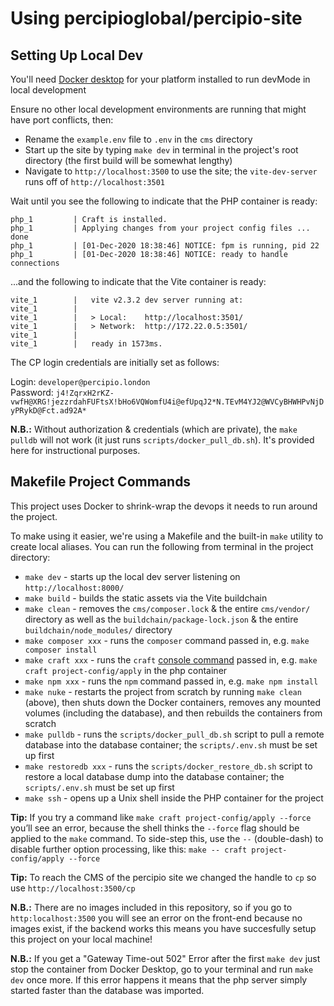 # Using percipioglobal/percipio-site

## Setting Up Local Dev

You'll need [Docker desktop](https://www.docker.com/products/docker-desktop) for your platform installed to run devMode in local development

Ensure no other local development environments are running that might have port conflicts, then:

* Rename the `example.env` file to `.env` in the `cms` directory
* Start up the site by typing `make dev` in terminal in the project's root directory (the first build will be somewhat lengthy)
* Navigate to `http://localhost:3500` to use the site; the `vite-dev-server` runs off of `http://localhost:3501`

Wait until you see the following to indicate that the PHP container is ready:

```
php_1         | Craft is installed.
php_1         | Applying changes from your project config files ... done
php_1         | [01-Dec-2020 18:38:46] NOTICE: fpm is running, pid 22
php_1         | [01-Dec-2020 18:38:46] NOTICE: ready to handle connections
```

...and the following to indicate that the Vite container is ready:
```
vite_1        |   vite v2.3.2 dev server running at:
vite_1        |
vite_1        |   > Local:    http://localhost:3501/
vite_1        |   > Network:  http://172.22.0.5:3501/
vite_1        |
vite_1        |   ready in 1573ms.
```

The CP login credentials are initially set as follows:

Login: `developer@percipio.london` \
Password: `j4!ZqrxH2rKZ-vwfH@XRG!jezzrdahFUFtsX!bHo6VQWomfU4i@efUpqJ2*N.TEvM4YJ2@WVCyBHWHPvNjDyPRykD@Fct.ad92A*`

**N.B.:** Without authorization & credentials (which are private), the `make pulldb` will not work (it just runs `scripts/docker_pull_db.sh`). It's provided here for instructional purposes.

## Makefile Project Commands

This project uses Docker to shrink-wrap the devops it needs to run around the project.

To make using it easier, we're using a Makefile and the built-in `make` utility to create local aliases. You can run the following from terminal in the project directory:

- `make dev` - starts up the local dev server listening on `http://localhost:8000/`
- `make build` - builds the static assets via the Vite buildchain
- `make clean` - removes the `cms/composer.lock` & the entire `cms/vendor/` directory as well as the `buildchain/package-lock.json` & the entire `buildchain/node_modules/` directory
- `make composer xxx` - runs the `composer` command passed in, e.g. `make composer install`
- `make craft xxx` - runs the `craft` [console command](https://craftcms.com/docs/3.x/console-commands.html) passed in, e.g. `make craft project-config/apply` in the php container
- `make npm xxx` - runs the `npm` command passed in, e.g. `make npm install`
- `make nuke` - restarts the project from scratch by running `make clean` (above), then shuts down the Docker containers, removes any mounted volumes (including the database), and then rebuilds the containers from scratch
- `make pulldb` - runs the `scripts/docker_pull_db.sh` script to pull a remote database into the database container; the `scripts/.env.sh` must be set up first
- `make restoredb xxx` - runs the `scripts/docker_restore_db.sh` script to restore a local database dump into the database container; the `scripts/.env.sh` must be set up first
- `make ssh` - opens up a Unix shell inside the PHP container for the project

**Tip:** If you try a command like `make craft project-config/apply --force` you’ll see an error, because the shell thinks the `--force` flag should be applied to the `make` command. To side-step this, use the `--` (double-dash) to disable further option processing, like this: `make -- craft project-config/apply --force`

**Tip:** To reach the CMS of the percipio site we changed the handle to `cp` so use `http://localhost:3500/cp`

**N.B.:** There are no images included in this repository, so if you go to `http:localhost:3500` you will see an error on the front-end because no images exist, if the backend works this means you have succesfully setup this project on your local machine!

**N.B.:** If you get a "Gateway Time-out 502" Error after the first `make dev` just stop the container from Docker Desktop, go to your terminal and run `make dev` once more. If this error happens it means that the php server simply started faster than the database was imported.